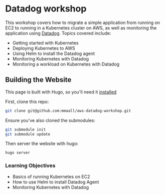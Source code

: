 

# Datadog workshop 

This workshop covers how to migrate a simple application from running on EC2 to running in a Kubernetes cluster on AWS, as well as monitoring the application using [Datadog](http://datadoghq.com/).
Topics covered include:
* Getting started with Kubernetes
* Deploying Kubernetes to AWS
* Using Helm to install the Datadog agent
* Monitoring Kubernetes with Datadog
* Monitoring a workload on Kubernetes with Datadog


## Building the Website

This page is built with Hugo, so you'll need it [installed](https://gohugo.io/getting-started/quick-start/#step-1-install-hugo)

First, clone this repo:

```bash
git clone git@github.com:mmaall/aws-datadog-workshop.git 
```
Ensure you've also cloned the submodules:

```bash
git submodule init
git submodule update
```

Then server the website with hugo:

```bash
hugo server

```

### Learning Objectives
- Basics of running Kubernetes on EC2
- How to use Helm to install Datadog Agent
- Monitoring Kubernetes with Datadog 

